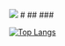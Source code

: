 <img src="https://capsule-render.vercel.app/api?type=cylinder&color=auto&height=200&section=header&text=Hello&Desc=I'm%20JiYoung&fontSize=40" />
#
## 
### 




[![Top Langs](https://github-readme-stats.vercel.app/api/top-langs/?username=ji0509&layout=compact)](https://github.com/ji0509/github-readme-stats)
